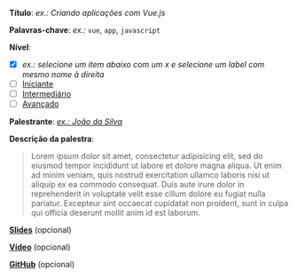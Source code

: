 **Título**: *ex.: Criando aplicações com Vue.js*

**Palavras-chave**: *ex.:* `vue`, `app`, `javascript`

**Nível**:
- [x] *ex.: selecione um item abaixo com um x e selecione um label com mesmo nome à direita*
- [ ] [Iniciante](https://github.com/vuejsvix/talks/labels/iniciante)
- [ ] [Intermediário](https://github.com/vuejsvix/talks/labels/intermadi%C3%A1rio)
- [ ] [Avançado](https://github.com/vuejsvix/talks/labels/avan%C3%A7ado)

**Palestrante**: *[ex.: João da Silva](https://github.com/{username})*

**Descrição da palestra**:
> Lorem ipsum dolor sit amet, consectetur adipisicing elit, sed do eiusmod
tempor incididunt ut labore et dolore magna aliqua. Ut enim ad minim veniam,
quis nostrud exercitation ullamco laboris nisi ut aliquip ex ea commodo
consequat. Duis aute irure dolor in reprehenderit in voluptate velit esse
cillum dolore eu fugiat nulla pariatur. Excepteur sint occaecat cupidatat non
proident, sunt in culpa qui officia deserunt mollit anim id est laborum.

**[Slides](https://github.com/vuejsvix/talks)** (opcional)

**[Vídeo](https://github.com/vuejsvix/talks)** (opcional)

**[GitHub](https://github.com/vuejsvix/talks)** (opcional)
